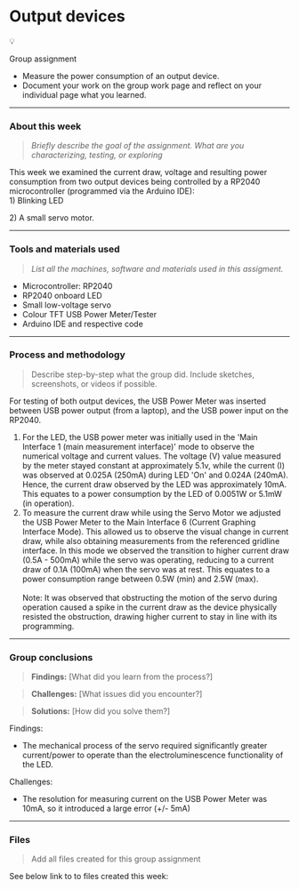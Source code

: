 # Output devices

💡

Group assignment

* Measure the power consumption of an output device.
* Document your work on the group work page and reflect on your individual page what you learned.

***

### About this week <a href="#id-19caf66e-e64e-80e6-8079-d6abb0a6cf85" id="id-19caf66e-e64e-80e6-8079-d6abb0a6cf85"></a>

> _Briefly describe the goal of the assignment. What are you characterizing, testing, or exploring_

This week we examined the current draw, voltage and resulting power consumption from two output devices being controlled by a RP2040 microcontroller (programmed via the Arduino IDE):\
1\) Blinking LED

2\) A small servo motor.&#x20;

***

### Tools and materials used <a href="#id-19caf66e-e64e-8098-8169-f3585304edd9" id="id-19caf66e-e64e-8098-8169-f3585304edd9"></a>

> _List all the machines, software and materials used in this assigment._

* Microcontroller: RP2040
* RP2040 onboard LED
* Small low-voltage servo
* Colour TFT USB Power Meter/Tester
* Arduino IDE and respective code

***

### Process and methodology <a href="#id-19caf66e-e64e-8096-a336-df9c8c1767a2" id="id-19caf66e-e64e-8096-a336-df9c8c1767a2"></a>

> Describe step-by-step what the group did. Include sketches, screenshots, or videos if possible.

For testing of both output devices, the USB Power Meter was inserted between USB power output (from a laptop), and the USB power input on the RP2040.

1. For the LED, the USB power meter was initially used in the 'Main Interface 1 (main measurement interface)' mode to observe the numerical voltage and current values. The voltage (V) value measured by the meter stayed constant at approximately 5.1v, while the current  (I) was observed at 0.025A (250mA) during LED 'On' and 0.024A (240mA). Hence, the current draw observed by the LED was approximately 10mA. This equates to a power consumption by the LED of 0.0051W or 5.1mW (in operation).
2. To measure the current draw while using the Servo Motor we adjusted the USB Power Meter to the Main Interface 6 (Current Graphing Interface Mode). This allowed us to observe the visual change in current draw, while also obtaining measurements from the referenced gridline interface. In this mode we observed the transition to higher current draw (0.5A - 500mA) while the servo was operating, reducing to a current draw of 0.1A (100mA) when the servo was at rest. This equates to a power consumption range between 0.5W (min) and 2.5W (max).\
   \
   Note: It was observed that obstructing the motion of the servo during operation caused a spike in the current draw as the device physically resisted the obstruction, drawing higher current to stay  in line with its programming.&#x20;

***

### Group conclusions <a href="#id-19caf66e-e64e-8037-8b36-ce1afcbcb1df" id="id-19caf66e-e64e-8037-8b36-ce1afcbcb1df"></a>

> **Findings:** \[What did you learn from the process?]

> **Challenges:** \[What issues did you encounter?]

> **Solutions:** \[How did you solve them?]

Findings:&#x20;

* The mechanical process of the servo required significantly greater current/power to operate than the electroluminescence functionality of the LED.

Challenges:

* The resolution for measuring current on the USB Power Meter was 10mA, so it introduced a large error (+/- 5mA)

***

### Files <a href="#id-19caf66e-e64e-8025-a8b4-e8d8034b7736" id="id-19caf66e-e64e-8025-a8b4-e8d8034b7736"></a>

> Add all files created for this group assignment

See below link to to files created this week:
